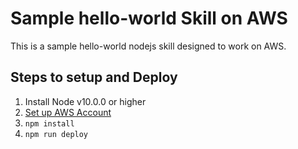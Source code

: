 # Sample hello-world Skill on AWS

This is a sample hello-world nodejs skill designed to work on AWS.

## Steps to setup and Deploy

1. Install Node v10.0.0 or higher
2. [Set up AWS Account](https://serverless.com/framework/docs/providers/aws/guide/credentials/)
3. `npm install`
4. `npm run deploy`
